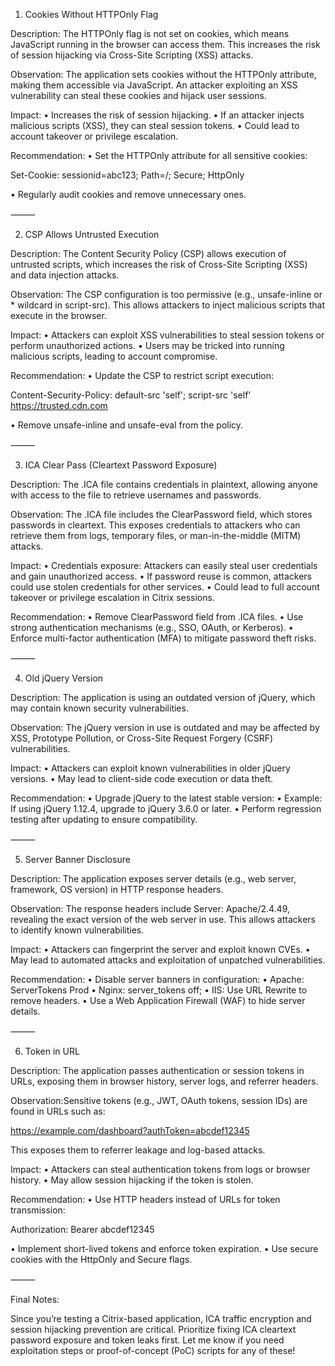1. Cookies Without HTTPOnly Flag

Description:
The HTTPOnly flag is not set on cookies, which means JavaScript running in the browser can access them. This increases the risk of session hijacking via Cross-Site Scripting (XSS) attacks.

Observation:
The application sets cookies without the HTTPOnly attribute, making them accessible via JavaScript. An attacker exploiting an XSS vulnerability can steal these cookies and hijack user sessions.

Impact:
 • Increases the risk of session hijacking.
 • If an attacker injects malicious scripts (XSS), they can steal session tokens.
 • Could lead to account takeover or privilege escalation.

Recommendation:
 • Set the HTTPOnly attribute for all sensitive cookies:

Set-Cookie: sessionid=abc123; Path=/; Secure; HttpOnly


 • Regularly audit cookies and remove unnecessary ones.

⸻

2. CSP Allows Untrusted Execution

Description:
The Content Security Policy (CSP) allows execution of untrusted scripts, which increases the risk of Cross-Site Scripting (XSS) and data injection attacks.

Observation:
The CSP configuration is too permissive (e.g., unsafe-inline or * wildcard in script-src). This allows attackers to inject malicious scripts that execute in the browser.

Impact:
 • Attackers can exploit XSS vulnerabilities to steal session tokens or perform unauthorized actions.
 • Users may be tricked into running malicious scripts, leading to account compromise.

Recommendation:
 • Update the CSP to restrict script execution:

Content-Security-Policy: default-src 'self'; script-src 'self' https://trusted.cdn.com


 • Remove unsafe-inline and unsafe-eval from the policy.

⸻

3. ICA Clear Pass (Cleartext Password Exposure)

Description:
The .ICA file contains credentials in plaintext, allowing anyone with access to the file to retrieve usernames and passwords.

Observation:
The .ICA file includes the ClearPassword field, which stores passwords in cleartext. This exposes credentials to attackers who can retrieve them from logs, temporary files, or man-in-the-middle (MITM) attacks.

Impact:
 • Credentials exposure: Attackers can easily steal user credentials and gain unauthorized access.
 • If password reuse is common, attackers could use stolen credentials for other services.
 • Could lead to full account takeover or privilege escalation in Citrix sessions.

Recommendation:
 • Remove ClearPassword field from .ICA files.
 • Use strong authentication mechanisms (e.g., SSO, OAuth, or Kerberos).
 • Enforce multi-factor authentication (MFA) to mitigate password theft risks.

⸻

4. Old jQuery Version

Description:
The application is using an outdated version of jQuery, which may contain known security vulnerabilities.

Observation:
The jQuery version in use is outdated and may be affected by XSS, Prototype Pollution, or Cross-Site Request Forgery (CSRF) vulnerabilities.

Impact:
 • Attackers can exploit known vulnerabilities in older jQuery versions.
 • May lead to client-side code execution or data theft.

Recommendation:
 • Upgrade jQuery to the latest stable version:
 • Example: If using jQuery 1.12.4, upgrade to jQuery 3.6.0 or later.
 • Perform regression testing after updating to ensure compatibility.

⸻

5. Server Banner Disclosure

Description:
The application exposes server details (e.g., web server, framework, OS version) in HTTP response headers.

Observation:
The response headers include Server: Apache/2.4.49, revealing the exact version of the web server in use. This allows attackers to identify known vulnerabilities.

Impact:
 • Attackers can fingerprint the server and exploit known CVEs.
 • May lead to automated attacks and exploitation of unpatched vulnerabilities.

Recommendation:
 • Disable server banners in configuration:
 • Apache: ServerTokens Prod
 • Nginx: server_tokens off;
 • IIS: Use URL Rewrite to remove headers.
 • Use a Web Application Firewall (WAF) to hide server details.

⸻

6. Token in URL

Description:
The application passes authentication or session tokens in URLs, exposing them in browser history, server logs, and referrer headers.

Observation:Sensitive tokens (e.g., JWT, OAuth tokens, session IDs) are found in URLs such as:

https://example.com/dashboard?authToken=abcdef12345

This exposes them to referrer leakage and log-based attacks.

Impact:
 • Attackers can steal authentication tokens from logs or browser history.
 • May allow session hijacking if the token is stolen.

Recommendation:
 • Use HTTP headers instead of URLs for token transmission:

Authorization: Bearer abcdef12345


 • Implement short-lived tokens and enforce token expiration.
 • Use secure cookies with the HttpOnly and Secure flags.

⸻

Final Notes:

Since you’re testing a Citrix-based application, ICA traffic encryption and session hijacking prevention are critical. Prioritize fixing ICA cleartext password exposure and token leaks first. Let me know if you need exploitation steps or proof-of-concept (PoC) scripts for any of these!
